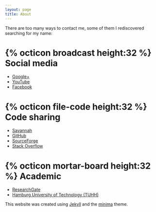 ```yaml
---
layout: page
title: About
---
```


There are too many ways to contact me, some of them I rediscovered
searching for my name:

# {% octicon broadcast height:32 %} Social media

- [Google+](https://plus.google.com/+KaiTorbenOhlhus)
- [YouTube](https://www.youtube.com/user/siko1056)
- [Facebook](https://www.facebook.com/public/Kai-Torben-Ohlhus)

# {% octicon file-code height:32 %} Code sharing

- [Savannah](http://savannah.gnu.org/users/siko1056)
- [GitHub](https://github.com/siko1056)
- [SourceForge](https://sourceforge.net/u/siko1056/profile/)
- [Stack Overflow](https://stackoverflow.com/users/3778706/siko1056)

# {% octicon mortar-board height:32 %} Academic

- [ResearchGate](https://www.researchgate.net/profile/Kai_Ohlhus)
- [Hamburg University of Technology (TUHH)](http://kontakt.tuhh.de/de/suchergebnis.php?Suchtext=Ohlhus)

This website was created using [Jekyll][1] and the [minima][2] theme.

[1]: https://jekyllrb.com/
[2]: https://github.com/jekyll/minima
